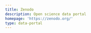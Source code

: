 ```yaml
---
title: Zenodo
description: Open science data portal
homepage: 'https://zenodo.org/'
type: data-portal
---
```


